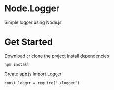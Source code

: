 # Node.Logger
Simple logger using Node.js

# Get Started
Download or clone the project
Install dependencies
```
npm install

```
Create app.js
Import Logger
```
const logger = require("./logger")
```
